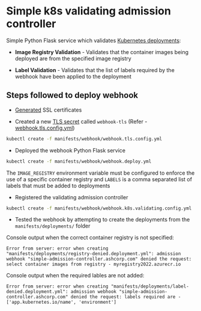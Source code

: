 # Simple k8s validating admission controller

Simple Python Flask service which validates [Kubernetes deployments](https://kubernetes.io/docs/concepts/workloads/controllers/deployment/):

* **Image Registry Validation** - Validates that the container images being deployed are from the specified image registry 

* **Label Validation** - Validates that the list of labels required by the webhook have been applied to the deployment

## Steps followed to deploy webhook

* [Generated](https://www.digitalocean.com/community/tutorials/openssl-essentials-working-with-ssl-certificates-private-keys-and-csrs) SSL certificates

* Created a new [TLS secret](https://kubernetes.io/docs/concepts/configuration/secret/#tls-secrets) called `webhook-tls` (Refer - [webhook.tls.config.yml](manifests/webhook/webhook.tls.config.yml))

```bash
kubectl create -f manifests/webhook/webhook.tls.config.yml
```

* Deployed the webhook Python Flask service

```bash
kubectl create -f manifests/webhook/webhook.deploy.yml
```

The `IMAGE_REGISTRY` environment variable must be configured to enforce the use of a specific container registry and `LABELS` is a comma separated list of labels that must be added to deployments

* Registered the validating admission controller

```bash
kubectl create -f manifests/webhook/webhook.k8s.validating.config.yml
```

* Tested the webhook by attempting to create the deployments from the `manifests/deployments/` folder

Console output when the correct container registry is not specified:

```
Error from server: error when creating "manifests/deployments/registry-denied.deployment.yml": admission webhook "simple-admission-controller.ashcorp.com" denied the request: select container images from registry - myregistry2022.azurecr.io
```

Console output when the required lables are not added:

```
Error from server: error when creating "manifests/deployments/label-denied.deployment.yml": admission webhook "simple-admission-controller.ashcorp.com" denied the request: labels required are - ['app.kubernetes.io/name', 'environment']
```
